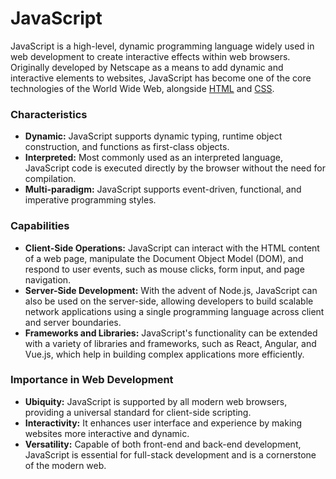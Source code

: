 # JavaScript

JavaScript is a high-level, dynamic programming language widely used in web development to create interactive effects within web browsers. Originally developed by Netscape as a means to add dynamic and interactive elements to websites, JavaScript has become one of the core technologies of the World Wide Web, alongside [HTML](/wiki/HTML) and [CSS](/wiki/CSS).

### Characteristics
- **Dynamic:** JavaScript supports dynamic typing, runtime object construction, and functions as first-class objects.
- **Interpreted:** Most commonly used as an interpreted language, JavaScript code is executed directly by the browser without the need for compilation.
- **Multi-paradigm:** JavaScript supports event-driven, functional, and imperative programming styles.

### Capabilities
- **Client-Side Operations:** JavaScript can interact with the HTML content of a web page, manipulate the Document Object Model (DOM), and respond to user events, such as mouse clicks, form input, and page navigation.
- **Server-Side Development:** With the advent of Node.js, JavaScript can also be used on the server-side, allowing developers to build scalable network applications using a single programming language across client and server boundaries.
- **Frameworks and Libraries:** JavaScript's functionality can be extended with a variety of libraries and frameworks, such as React, Angular, and Vue.js, which help in building complex applications more efficiently.

### Importance in Web Development
- **Ubiquity:** JavaScript is supported by all modern web browsers, providing a universal standard for client-side scripting.
- **Interactivity:** It enhances user interface and experience by making websites more interactive and dynamic.
- **Versatility:** Capable of both front-end and back-end development, JavaScript is essential for full-stack development and is a cornerstone of the modern web.
